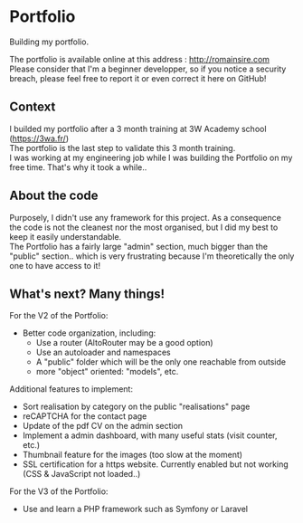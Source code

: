 # Portfolio
Building my portfolio.

The portfolio is available online at this address : http://romainsire.com  
Please consider that I'm a beginner developper, so if you notice a security breach, please feel free to report it or even correct it here on GitHub!

## Context
I builded my portfolio after a 3 month training at 3W Academy school (https://3wa.fr/)  
The portfolio is the last step to validate this 3 month training.  
I was working at my engineering job while I was building the Portfolio on my free time. That's why it took a while..

## About the code
Purposely, I didn't use any framework for this project. As a consequence the code is not the cleanest nor the most organised, but I did my best to keep it easily understandable.  
The Portfolio has a fairly large "admin" section, much bigger than the "public" section.. which is very frustrating because I'm theoretically the only one to have access to it!

## What's next? Many things!  
For the V2 of the Portfolio:  
* Better code organization, including:
  - Use a router (AltoRouter may be a good option)  
  - Use an autoloader and namespaces  
  - A "public" folder which will be the only one reachable from outside  
  - more "object" oriented: "models", etc.  


Additional features to implement:
* Sort realisation by category on the public "realisations" page
* reCAPTCHA for the contact page
* Update of the pdf CV on the admin section
* Implement a admin dashboard, with many useful stats (visit counter, etc.)
* Thumbnail feature for the images (too slow at the moment)
* SSL certification for a https website. Currently enabled but not working (CSS & JavaScript not loaded..)

For the V3 of the Portfolio:
* Use and learn a PHP framework such as Symfony or Laravel
